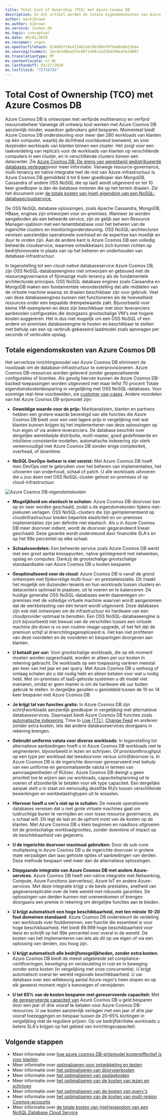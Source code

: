 ```yaml
---
title: Total Cost of Ownership (TCO) met Azure Cosmos DB
description: In dit artikel worden de totale eigendomskosten van Azure Cosmos DB vergeleken met IaaS- en on-premises databases
author: markjbrown
ms.author: mjbrown
ms.service: cosmos-db
ms.topic: conceptual
ms.date: 08/01/2019
ms.reviewer: sngun
ms.openlocfilehash: b24b69716e472082abfdb388e7d79e88a8e23e64
ms.sourcegitcommit: 2ec4b3d0bad7dc0071400c2a2264399e4fe34897
ms.translationtype: MT
ms.contentlocale: nl-NL
ms.lasthandoff: 03/27/2020
ms.locfileid: "72754793"
---
```

# <a name="total-cost-of-ownership-tco-with-azure-cosmos-db"></a>Total Cost of Ownership (TCO) met Azure Cosmos DB

Azure Cosmos DB is ontworpen met verfijnde multitenancy en verfijnd resourcebeheer Vanwege dit ontwerp kost werken met Azure Cosmos DB aanzienlijk minder, waardoor gebruikers geld besparen. Momenteel biedt Azure Cosmos DB ondersteuning voor meer dan 280 workloads van klanten op één computer, waarbij de dichtheid voortdurend toeneemt, en voor duizenden workloads van klanten binnen een cluster. Het zorgt voor een taakverdeling van replica’s voor de workloads van klanten op verschillende computers in een cluster, en in verschillende clusters binnen een datacenter. Zie [Azure Cosmos DB: De grens van wereldwijd gedistribueerde databases verleggen](https://azure.microsoft.com/blog/azure-cosmos-db-pushing-the-frontier-of-globally-distributed-databases/)voor meer informatie. Vanwege resource-governance, multi-tenancy en native integratie met de rest van Azure-infrastructuur is Azure Cosmos DB gemiddeld 4 tot 6 keer goedkoper dan MongoDB, Cassandra of andere OSS NoSQL die op IaaS wordt uitgevoerd en tot 10 keer goedkoper is dan de database motoren die op het terrein draaien. Zie het document over [de totale kosten van (niet) eigendom van een NoSQL-databasecloudservice.](https://documentdbportalstorage.blob.core.windows.net/papers/11.15.2017/NoSQL%20TCO%20paper.pdf)

De OSS NoSQL database oplossingen, zoals Apache Cassandra, MongoDB, HBase, engines zijn ontworpen voor on-premises. Wanneer ze worden aangeboden als een beheerde service, zijn ze gelijk aan een Resource Manager-sjabloon met een tenantdatabase voor het beheren van de ingerichte clusters en monitoringondersteuning. OSS NoSQL-architecturen vereisen aanzienlijke operationele overhead en de expertise kan moeilijk en duur te vinden zijn. Aan de andere kant is Azure Cosmos DB een volledig beheerde cloudservice, waarmee ontwikkelaars zich kunnen richten op bedrijfsinnovatie in plaats van op het beheren en onderhouden van database-infrastructuur. 

In tegenstelling tot een cloud-native databaseservice Azure Cosmos DB, zijn OSS NoSQL-databaseengines niet ontworpen en gebouwd met de resourcegovernance of fijnmazige multi-tenancy als de fundamentele architecturale principes. OSS NoSQL database engines zoals Cassandra en MongoDB maken een fundamentele veronderstelling dat alle middelen van de virtuele machine waarop ze draaien beschikbaar zijn voor gebruik. Veel van deze databaseengines kunnen niet functioneren als de hoeveelheid resources onder een bepaalde drempelwaarde zakt. Bijvoorbeeld voor kleine VM-exemplaren en deze zijn beschikbaar met door leveranciers aanbevolen configuraties die doorgaans grootschalige VM's met hogere kosten suggereren. Het is dus niet mogelijk om een OSS NoSQL of een andere on-premises databaseengine te hosten en beschikbaar te stellen met behulp van een op verbruik gebaseerd laadmodel zoals aanvragen per seconde of verbruikte opslag.

## <a name="total-cost-of-ownership-of-azure-cosmos-db"></a>Totale eigendomskosten van Azure Cosmos DB 

Het serverloze inrichtingsmodel van Azure Cosmos DB elimineert de noodzaak om de database-infrastructuur te overprovisioneren. Azure Cosmos DB-resources worden geleverd zonder gespecialiseerde configuraties of licenties. Als gevolg hiervan kunnen de Azure Cosmos DB-backed-toepassingen worden uitgevoerd met maar liefst 70 procent Totale eigendomskostenbesparing in vergelijking met OSS NoSQL-databases. Voor sommige real-time voorbeelden, zie [customer use-cases](https://customers.microsoft.com/en-us/search?sq=Cosmos%20DB&ff=&p=0&so=story_publish_date%20desc). Andere voordelen van het Azure Cosmos DB-prijsmodel zijn:

* **Geweldige waarde voor de prijs:** Marktanalisten, klanten en partners hebben een grotere waarde bevestigd van alle functies die Azure Cosmos DB biedt voor een veel lagere prijs in vergelijking met wat klanten kunnen krijgen bij het implementeren van deze oplossingen op hun eigen of via andere leveranciers. De database beschikt over dergelijke wereldwijde distributie, multi-master, goed gedefinieerde en intuïtieve consistentie modellen, automatische indexering zijn sterk vereenvoudigd met Azure Cosmos DB zonder enige complexiteit, overhead, of downtime.

* **NoSQL DevOps-beheer is niet vereist:** Met Azure Cosmos DB hoeft men DevOps niet te gebruiken voor het beheren van implementaties, het uitvoeren van onderhoud, schaal of patch. U alle workloads uitvoeren die u zou doen met OSS NoSQL-cluster gehost on-premises of op cloud-infrastructuur.

![Azure Cosmos DB-eigendomskosten](./media/total-cost-ownership/tco.png)

* **Mogelijkheid om elastisch te schalen:** Azure Cosmos DB-doorvoer kan op en neer worden geschaald, zodat u de eigendomskosten tijdens niet-piekuren verlagen. OSS NoSQL-clusters die zijn geïmplementeerd op cloudinfrastructuur bieden beperkte elasticiteit en on-premises implementaties zijn per definitie niet elastisch. Als u in Azure Cosmos DB meer doorvoer indient, wordt de doorvoer gegarandeerd lineair geschaald. Deze garantie wordt ondersteund door financiële SLA's en op het 99e percentiel op elke schaal.

* **Schaalvoordelen:** Een beheerde service zoals Azure Cosmos DB werkt met een groot aantal knooppunten, native geïntegreerd met netwerken, opslag en computes. Dankzij de grootschalige grootschalige standaardisatie van Azure Cosmos DB u kosten besparen.

* **Geoptimaliseerd voor de cloud:** Azure Cosmos DB is vanaf de grond ontworpen met fijnkorrelige multi-huur- en prestatieisolatie. Dit maakt het mogelijk om duizenden tenants en hun workloads tussen clusters en datacenters optimaal te plaatsen, uit te voeren en te balanceren. De huidige generatie OSS NoSQL-databases werkt daarentegen on-premises met de volledige virtuele machine waarvan wordt aangenomen dat de werkbelasting van één tenant wordt uitgevoerd. Deze databases zijn ook niet ontworpen om de infrastructuur en hardware van een cloudprovider optimaal te benutten. Een OSS NoSQL-databaseengine is zich bijvoorbeeld niet bewust van de verschillen tussen een virtuele machine die down is vs een routine-image-upgrade, of het feit dat de premium schijf al drierichtingsgerepliceerd is. Het kan niet profiteren van deze voordelen en de voordelen en besparingen doorgeven aan klanten.

* **U betaalt per uur:** Voor grootschalige workloads, die op elk moment moeten worden opgeschaald, worden er alleen per uur kosten in rekening gebracht. De workloads op een toepassing variëren meestal per keer van het jaar en per query. Met Azure Cosmos DB u omhoog of omlaag schalen als u dat nodig hebt en alleen betalen voor wat u nodig hebt. Met on-premises of IaaS-gehoste systemen u dit model niet evenaren, omdat er geen manier is om de hardware elk uur buiten gebruik te stellen. In dergelijke gevallen u gemiddeld tussen de 10 en 14 keer besparen met Azure Cosmos DB.

* **Je krijgt tal van functies gratis:** In Azure Cosmos DB zijn schrijfworkloads aanzienlijk goedkoper in vergelijking met alternatieve databaseservices. Daarnaast biedt Azure Cosmos DB functies zoals [automatische indexering](indexing-policies.md), Time to [Live (TTL),](time-to-live.md) [Change Feed](change-feed.md) en anderen zonder extra kosten, iets dat andere databaseservices doorgaans in rekening brengen.

* **Gebruikt uniforme valuta voor diverse workloads:** In tegenstelling tot alternatieve aanbiedingen hoeft u in Azure Cosmos DB workloads niet te segmenteren, bijvoorbeeld in lezen en schrijven. Of provisionthroughput op een type per workload dat leesdoorvoer versus schrijfdoorvoer is. In Azure Cosmos DB is de ingerichte doorvoer gereserveerd met behulp van een uniforme en genormaliseerde valuta in termen van aanvraageenheden of RU/sec. Azure Cosmos DB dwingt u geen prioriteit toe te wijzen aan uw workloads, capaciteitsplanning uit te voeren of afzonderlijk te betalen voor elk type capaciteit. Een dergelijke aanpak stelt u in staat om eenvoudig dezelfde RU/s tussen verschillende bewerkingen en werkbelastingtypen uit te wisselen.

* **Hiervoor hoeft u vm's niet op te schalen:** De meeste operationele databases vereisen dat u met grote virtuele machines gaat om luidruchtige buren te vermijden en voor losse resource governance, als u schaal wilt. Dit legt de last en de upfront inzet van de kosten op de klanten. Met Azure Cosmos DB u klein beginnen en naadloos uitgroeien tot de grootschalige workloadgroottes, zonder downtime of impact op de beschikbaarheid van gegevens.

* **U de ingerichte doorvoer maximaal gebruiken:** Door de sub-core multiplexing in Azure Cosmos DB u de ingerichte doorvoer in grotere mate verzadigen dan iaas gehoste opties of aanbiedingen van derden. Deze methode bespaart veel meer dan de alternatieve oplossingen.

* **Diepgaande integratie van Azure Cosmos DB met andere Azure-services.** Azure Cosmos DB heeft een native integratie met Networking, Compute, Azure Functions (serverless), Azure IoT en andere Azure-services. Met deze integratie krijgt u de beste prestaties, snelheid van gegevensreplicatie over de hele wereld met robuuste garanties. De oplossingen van derden kunnen niet overeenkomen of brengen doorgaans een premie in rekening om dergelijke functies aan te bieden.

* **U krijgt automatisch een hoge beschikbaarheid, met ten minste 10-20 fout domeinen standaard:** Azure Cosmos DB ondersteunt de verdeling van workloads over foutdomeinen, een functie die essentieel is voor hoge beschikbaarheid. Het biedt 99.999 hoge beschikbaarheid voor leest en schrijft op het 99e percentiel over overal in de wereld. De kosten van het implementeren van iets als dit op uw eigen of via een oplossing van derden, zou hoog zijn.

* **U krijgt automatisch alle bedrijfsmogelijkheden, zonder extra kosten.** Azure Cosmos DB biedt de meest uitgebreide set compliance-certificeringen, beveiliging en versleuteling in rust en in beweging zonder extra kosten (in vergelijking met onze concurrentie). U krijgt automatisch overal ter wereld regionale beschikbaarheid. U uw database over een willekeurig aantal Azure-regio's heen slopen en op elk gewenst moment regio's toevoegen of verwijderen.

* **U tot 65% van de kosten besparen met gereserveerde capaciteit:** Met [de gereserveerde capaciteit van](cosmos-db-reserved-capacity.md) Azure Cosmos DB u geld besparen door een jaar of drie vooraf te betalen voor Azure Cosmos DB-resources. U uw kosten aanzienlijk verlagen met een jaar of drie jaar vooraf toezeggingen en bespaar tussen de 20-65% kortingen in vergelijking met de reguliere prijzen. Op uw bedrijfskritieke workloads u betere SLA's krijgen op het gebied van inrichtingscapaciteit.

## <a name="next-steps"></a>Volgende stappen

* Meer informatie over [hoe azure cosmos DB-prijsmodel kosteneffectief is voor klanten](total-cost-ownership.md)
* Meer informatie over [optimaliseren voor ontwikkeling en testen](optimize-dev-test.md)
* Meer informatie over [het optimaliseren van doorvoerkosten](optimize-cost-throughput.md)
* Meer informatie over [het optimaliseren van opslagkosten](optimize-cost-storage.md)
* Meer informatie over [het optimaliseren van de kosten van lezen en schrijven](optimize-cost-reads-writes.md)
* Meer informatie over [het optimaliseren van de kosten van query's](optimize-cost-queries.md)
* Meer informatie over [het optimaliseren van de kosten van multi-region Cosmos-accounts](optimize-cost-regions.md)
* Meer informatie over [de totale kosten van (niet)eigendom van een NoSQL Database Cloud Service](https://documentdbportalstorage.blob.core.windows.net/papers/11.15.2017/NoSQL%20TCO%20paper.pdf)
